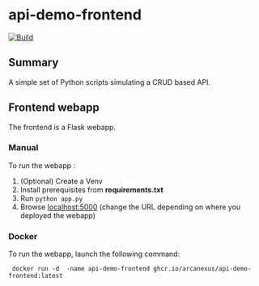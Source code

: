 # api-demo-frontend

[![Build](https://github.com/Arcanexus/api-demo-frontend/actions/workflows/azure-container-webapp.yml/badge.svg)](https://github.com/Arcanexus/api-demo-frontend/actions/workflows/azure-container-webapp.yml)

## Summary
A simple set of Python scripts simulating a CRUD based API.

## Frontend webapp
The frontend is a Flask webapp.

### Manual
To run the webapp :
1. (Optional) Create a Venv
2. Install prerequisites from **requirements.txt**
3. Run ```python app.py```
4. Browse [localhost:5000](http://localhost:5000) (change the URL depending on where you deployed the webapp)

### Docker
To run the webapp, launch the following command:
```
 docker run -d  -name api-demo-frontend ghcr.io/arcanexus/api-demo-frontend:latest
 ```

